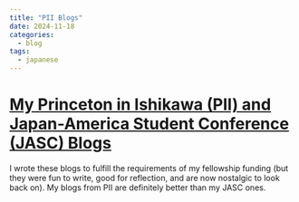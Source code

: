 ```yaml
---
title: "PII Blogs"
date: 2024-11-18
categories:
  - blog
tags:
  - japanese
---
```


# [My Princeton in Ishikawa (PII) and Japan-America Student Conference (JASC) Blogs](https://sites.williams.edu/study-abroad-in-asia/author/sms12/)
I wrote these blogs to fulfill the requirements of my fellowship funding (but they were fun to write, good for reflection, and are now nostalgic to look back on). My blogs from PII are definitely better than my JASC ones.
